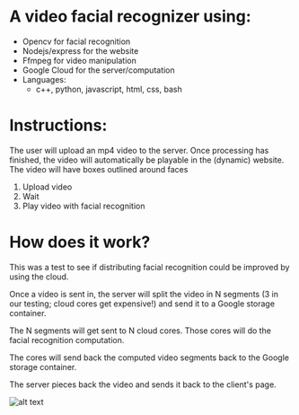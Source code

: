 # A video facial recognizer using:
* Opencv for facial recognition
* Nodejs/express for the website
* Ffmpeg for video manipulation
* Google Cloud for the server/computation
* Languages:
  * c++, python, javascript, html, css, bash

# Instructions:
The user will upload an mp4 video to the server. Once processing has finished, the video will automatically be playable in the (dynamic) website. The video will have boxes outlined around faces
1. Upload video
2. Wait
3. Play video with facial recognition

# How does it work?
This was a test to see if distributing facial recognition could be improved by using the cloud.

Once a video is sent in, the server will split the video in N segments (3 in our testing; cloud cores get expensive!) and send it to a Google storage container.

The N segments will get sent to N cloud cores. Those cores will do the facial recognition computation.

The cores will send back the computed video segments back to the Google storage container.

The server pieces back the video and sends it back to the client's page.



![alt text](https://github.com/kimjoe32/CS480K-Final-Project/blob/master/project%20design.jpg)
